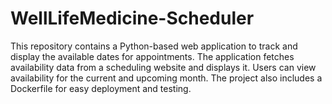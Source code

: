 # WellLifeMedicine-Scheduler
 This repository contains a Python-based web application to track and display the available dates for appointments. The application fetches availability data from a scheduling website and displays it. Users can view availability for the current and upcoming month. The project also includes a Dockerfile for easy deployment and testing.

